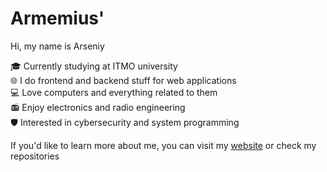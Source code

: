 # Armemius'

Hi, my name is Arseniy

🎓 Currently studying at ITMO university\
🌐 I do frontend and backend stuff for web applications\
💻 Love computers and everything related to them\
📻 Enjoy electronics and radio engineering\
🛡 Interested in cybersecurity and system programming

If you'd like to learn more about me, you can visit my [website](https://armemius.github.io/) or check my repositories
